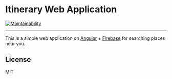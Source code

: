 # Itinerary Web Application

[![Maintainability](https://api.codeclimate.com/v1/badges/5315be6d102c999bbd3c/maintainability)](https://codeclimate.com/github/fisenkodv/itinerary/maintainability)

---

This is a simple web application on [Angular](https://github.com/angular/angular) + [Firebase](https://github.com/angular/angularfire2) for searching places near you.

## License

MIT
